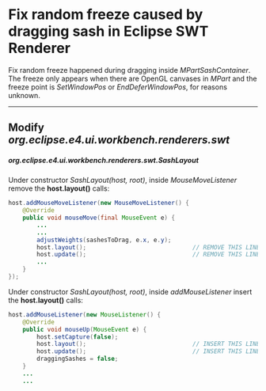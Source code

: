 Fix random freeze caused by dragging sash in Eclipse SWT Renderer
=================================================================

Fix random freeze happened during dragging inside *MPartSashContainer*. The
freeze only appears when there are OpenGL canvases in *MPart* and the freeze
point is *SetWindowPos* or *EndDeferWindowPos*, for reasons unknown.

------------------------------------------------------------------------------

Modify *org.eclipse.e4.ui.workbench.renderers.swt*
--------------------------------------------------

##### org.eclipse.e4.ui.workbench.renderers.swt.SashLayout

Under constructor *SashLayout(host, root)*, inside *MouseMoveListener* remove
the **host.layout()** calls:

```java
host.addMouseMoveListener(new MouseMoveListener() {
    @Override
    public void mouseMove(final MouseEvent e) {
        ...
        ...
        adjustWeights(sashesToDrag, e.x, e.y);
        host.layout();                              // REMOVE THIS LINE
        host.update();                              // REMOVE THIS LINE
        ...
    }
});
```

Under constructor *SashLayout(host, root)*, inside *addMouseListener* insert
the **host.layout()** calls:

```java
host.addMouseListener(new MouseListener() {
    @Override
    public void mouseUp(MouseEvent e) {
        host.setCapture(false);
        host.layout();                              // INSERT THIS LINE
        host.update();                              // INSERT THIS LINE
        draggingSashes = false;
    }
    ...
    ...
```
